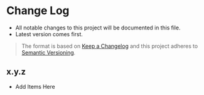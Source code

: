 # Change Log

- All notable changes to this project will be documented in this file.
- Latest version comes first.

> The format is based on [Keep a Changelog](http://keepachangelog.com/) and this project adheres to [Semantic Versioning](http://semver.org/).

## x.y.z
- Add Items Here